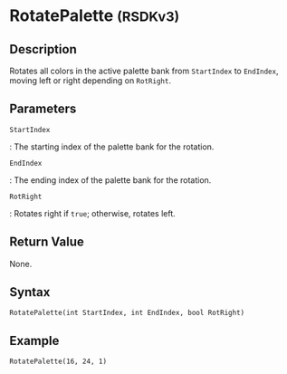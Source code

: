 # RotatePalette <small>(RSDKv3)</small>

## Description
Rotates all colors in the active palette bank from `StartIndex` to `EndIndex`, moving left or right depending on `RotRight`.

## Parameters
`StartIndex`

:   The starting index of the palette bank for the rotation.

`EndIndex`

:   The ending index of the palette bank for the rotation.

`RotRight`

:   Rotates right if `true`; otherwise, rotates left.

## Return Value
None.

## Syntax
```
RotatePalette(int StartIndex, int EndIndex, bool RotRight)
```

## Example
```
RotatePalette(16, 24, 1)
```